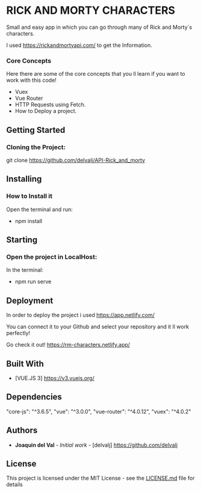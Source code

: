 # RICK AND MORTY CHARACTERS 

Small and easy app in which you can go through many of Rick and Morty´s characters.


I used <https://rickandmortyapi.com/> to get the Information. 

### Core Concepts
Here there are some of the core concepts that you ll learn if you want to work with this code!

* Vuex
* Vue Router
* HTTP Requests using Fetch.
* How to Deploy a project.

## Getting Started

### Cloning the Project:

git clone <https://github.com/delvalj/API-Rick_and_morty>

## Installing

###  How to Install it

Open the terminal and run:

- npm install

## Starting

### Open the project in LocalHost:

In the terminal:

- npm run serve

## Deployment

In order to deploy the project i used <https://app.netlify.com/>

You can connect it to your Github and select your repository and it ll work perfectly!

Go check it out! <https://rm-characters.netlify.app/>


## Built With

* [VUE.JS 3]
  <https://v3.vuejs.org/>

## Dependencies

"core-js": "^3.6.5",
"vue": "^3.0.0",
"vue-router": "^4.0.12",
"vuex": "^4.0.2"

## Authors

* **Joaquin del Val** - *Initial work* - [delvalj]
  https://github.com/delvalj

## License

This project is licensed under the MIT License - see the [LICENSE.md](LICENSE.md) file for details

